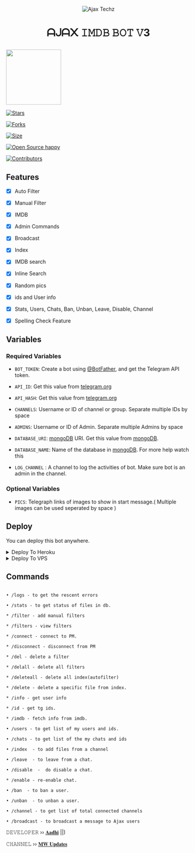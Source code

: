 <p align="center">

  <img src="assets/AJAX.png" alt="Ajax Techz">

</p>

<h1 align="center">

  <b>ᗩᒍᗩ᙭ 𝙸𝙼𝙳𝙱 𝙱𝙾𝚃 𝚅3</b>

</h1>

<a href="https://youtube.com/channel/UCf_dVNrilcT0V2R--HbYpMA">

  <img src="https://img.shields.io/badge/𝚂𝚄𝙱𝚂𝙲𝚁𝙸𝙱𝙴-red?logo=youtube" width="150">

[![Stars](https://img.shields.io/github/stars/Aadhi000/Ajax?style=flat-square&color=orange)](https://github.com/Aadhi000/Ajax/stargazers)

[![Forks](https://img.shields.io/github/forks/Aadhi000/Ajax?style=flat-square&color=blue)](https://github.com/Aadhi000/Ajax/fork)

[![Size](https://img.shields.io/github/repo-size/Aadhi000/Ajax?style=flat-square&color=black)](https://github.com/Aadhi000/Ajax)   

[![Open Source happy ]()]()   

[![Contributors](https://img.shields.io/github/contributors/Aadhi000/Ajax?style=flat-square&color=green)](https://github.com/Aadhi000/Ajax/graphs/contributors)

## Features

- [x] Auto Filter

- [x] Manual Filter

- [x] IMDB

- [x] Admin Commands

- [x] Broadcast

- [x] Index

- [x] IMDB search

- [x] Inline Search

- [x] Random pics

- [x] ids and User info 

- [x] Stats, Users, Chats, Ban, Unban, Leave, Disable, Channel

- [x] Spelling Check Feature

## Variables

### Required Variables

* `BOT_TOKEN`: Create a bot using [@BotFather](https://telegram.dog/BotFather), and get the Telegram API token.

* `API_ID`: Get this value from [telegram.org](https://my.telegram.org/apps)

* `API_HASH`: Get this value from [telegram.org](https://my.telegram.org/apps)

* `CHANNELS`: Username or ID of channel or group. Separate multiple IDs by space

* `ADMINS`: Username or ID of Admin. Separate multiple Admins by space

* `DATABASE_URI`: [mongoDB](https://www.mongodb.com) URI. Get this value from [mongoDB](https://www.mongodb.com).

* `DATABASE_NAME`: Name of the database in [mongoDB](https://www.mongodb.com). For more help watch this 

* `LOG_CHANNEL` : A channel to log the activities of bot. Make sure bot is an admin in the channel.

### Optional Variables

* `PICS`: Telegraph links of images to show in start message.( Multiple images can be used seperated by space )

## Deploy

You can deploy this bot anywhere.

<details><summary>Deploy To Heroku</summary>

<p>

<br>

<a href="https://heroku.com/deploy?template=https://github.com/chriswinsa/Ajax">

  <img src="https://www.herokucdn.com/deploy/button.svg" alt="Deploy">

</a>

</p>

</details>

<details><summary>Deploy To VPS</summary>

<p>

<pre>

git clone https://github.com/Aadhi000/Ajax

# Install Packages

pip3 install -r requirements.txt

Edit info.py with variables as given below then run bot

python3 bot.py

</pre>

</p>

</details>

## Commands

```

• /logs - to get the rescent errors

• /stats - to get status of files in db.

* /filter - add manual filters

* /filters - view filters

* /connect - connect to PM.

* /disconnect - disconnect from PM

* /del - delete a filter

* /delall - delete all filters

* /deleteall - delete all index(autofilter)

* /delete - delete a specific file from index.

* /info - get user info

* /id - get tg ids.

* /imdb - fetch info from imdb.

• /users - to get list of my users and ids.

• /chats - to get list of the my chats and ids 

• /index  - to add files from a channel

• /leave  - to leave from a chat.

• /disable  -  do disable a chat.

* /enable - re-enable chat.

• /ban  - to ban a user.

• /unban  - to unban a user.

• /channel - to get list of total connected channels

• /broadcast - to broadcast a message to Ajax users

```

𝙳𝙴𝚅𝙴𝙻𝙾𝙿𝙴𝚁 ›› [𝐀𝐚𝐝𝐡𝐢](https://t.me/filesharingnewbot) ||)                                                                                                                                                                                    

𝙲𝙷𝙰𝙽𝙽𝙴𝙻 ›› [𝐌𝐖 𝐔𝐩𝐝𝐚𝐭𝐞𝐬](https://t.me/filesharingnewbot)
